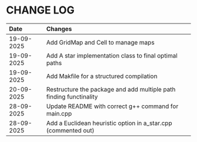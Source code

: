 # CHANGE LOG 

| Date     | Changes                                             |
|:---------|:----------------------------------------------------|
|19-09-2025| Add GridMap and Cell to manage maps                 |
|19-09-2025| Add A star implementation class to final optimal paths |
|19-09-2025| Add Makfile for a structured compilation |
|20-09-2025| Restructure the package and add multiple path finding functinality |
|28-09-2025| Update README with correct g++ command for main.cpp |
|28-09-2025| Add a Euclidean heuristic option in a_star.cpp (commented out) | 
